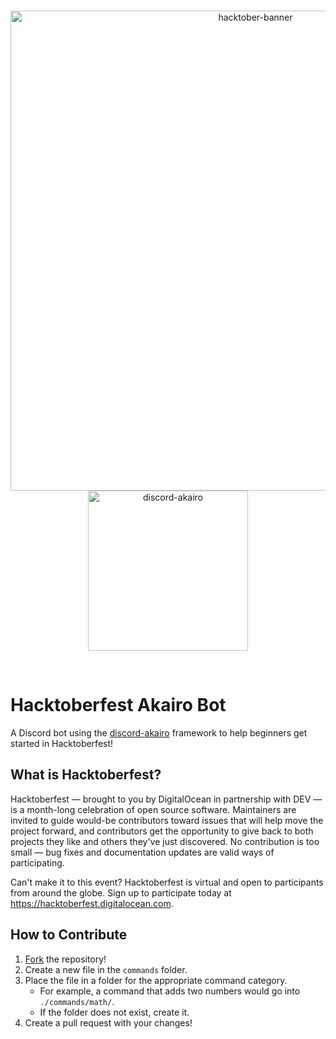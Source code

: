 <div align="center">
  <br />
  <p align="center">
    <a href="https://hacktoberfest.digitalocean.com/"><img src="https://hacktoberfest.digitalocean.com/assets/logo-hf19-header-8245176fe235ab5d942c7580778a914110fa06a23c3d55bf40e2d061809d8785.svg" width="768" alt="hacktober-banner" /></a>
    <a href="https://discord-akairo.github.io"><img src="https://discord-akairo.github.io/static/logo.svg" width="256" alt="discord-akairo" /></a>
  </p>
  <br />
</div>

# Hacktoberfest Akairo Bot

A Discord bot using the [discord-akairo](https://github.com/discord-akairo/discord-akairo) framework to help beginners get started in Hacktoberfest!


## What is Hacktoberfest?  
Hacktoberfest — brought to you by DigitalOcean in partnership with DEV — is a month-long celebration of open source software. Maintainers are invited to guide would-be contributors toward issues that will help move the project forward, and contributors get the opportunity to give back to both projects they like and others they've just discovered. No contribution is too small — bug fixes and documentation updates are valid ways of participating.

Can't make it to this event? Hacktoberfest is virtual and open to participants from around the globe. Sign up to participate today at https://hacktoberfest.digitalocean.com. 


## How to Contribute

1. [Fork](https://help.github.com/en/desktop/contributing-to-projects/creating-a-pull-request) the repository!
2. Create a new file in the `commands` folder.
3. Place the file in a folder for the appropriate command category.
    - For example, a command that adds two numbers would go into `./commands/math/`.
    - If the folder does not exist, create it.
4. Create a pull request with your changes!

